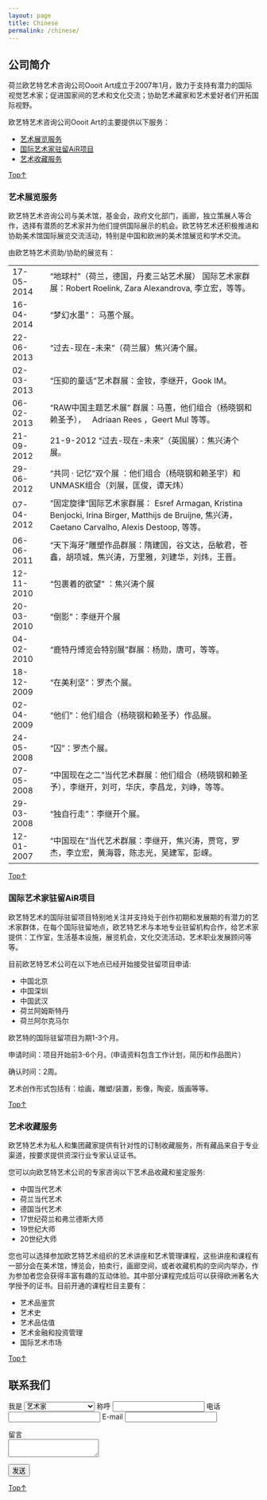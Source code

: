 ```yaml
---
layout: page
title: Chinese
permalink: /chinese/
---
```


## 公司简介

荷兰欧艺特艺术咨询公司Oooit Art成立于2007年1月，致力于支持有潜力的国际视觉艺术家；促进国家间的艺术和文化交流；协助艺术藏家和艺术爱好者们开拓国际视野。

欧艺特艺术咨询公司Oooit Art的主要提供以下服务：

* [艺术展览服务](#艺术展览服务)  
* [国际艺术家驻留AiR项目](#国际艺术家驻留AiR项目)  
* [艺术收藏服务](#艺术收藏服务)  

<div class="back-top-btn"><a href="#top">Top↑</a></div>

<a id="艺术展览服务" />

### 艺术展览服务

欧艺特艺术咨询公司与美术馆，基金会，政府文化部门，画廊，独立策展人等合作，选择有潜质的艺术家并为他们提供国际展示的机会。欧艺特艺术还积极推进和协助美术馆国际展览交流活动，特别是中国和欧洲的美术馆展览和学术交流。  

由欧艺特艺术资助/协助的展览有：

<table class="list">
  <tr>
    <td class="date">17-05-2014</td>
    <td class="title">“地球村”（荷兰，德国，丹麦三站艺术展） 国际艺术家群展：Robert Roelink, Zara Alexandrova, 李立宏，等等。</td>
  </tr>

  <tr>
    <td class="date">16-04-2014</td>
    <td class="title">“梦幻水墨”： 马蕙个展。</td>
  </tr>

  <tr>
    <td class="date">22-06-2013</td>
    <td class="title">“过去-现在-未来”（荷兰展）焦兴涛个展。</td>
  </tr>

  <tr>
    <td class="date">02-03-2013</td>
    <td class="title">“压抑的童话”艺术群展：金钕，李继开，Gook IM。</td>
  </tr>

  <tr>
    <td class="date">06-02-2013</td>
    <td class="title">“RAW中国主题艺术展” 群展：马蕙，他们组合（杨晓钢和赖圣予），   Adriaan Rees ，Geert Mul 等等。</td>
  </tr>

  <tr>
    <td class="date">21-09-2012</td>
    <td class="title">21-9-2012 “过去-现在-未来”（英国展）：焦兴涛个展。</td>
  </tr>

  <tr>
    <td class="date">29-06-2012</td>
    <td class="title">“共同 · 记忆”双个展 ：他们组合（杨晓钢和赖圣宇）和UNMASK组合（刘展，匡俊，谭天炜）</td>
  </tr>

  <tr>
    <td class="date">07-04-2012</td>
    <td class="title">“固定旋律”国际艺术家群展： Esref Armagan, Kristina Benjocki, Irina Birger, Matthijs de Bruijne, 焦兴涛，Caetano Carvalho, Alexis Destoop, 等等。</td>
  </tr>

  <tr>
    <td class="date">06-06-2011</td>
    <td class="title">“天下海牙”雕塑作品群展：隋建国，谷文达，岳敏君，苍鑫，胡项城，焦兴涛，万里雅，刘建华，刘炜，王晋。</td>
  </tr>

  <tr>
    <td class="date">12-11-2010</td>
    <td class="title">“包裹着的欲望” ：焦兴涛个展</td>
  </tr>

  <tr>
    <td class="date">20-03-2010</td>
    <td class="title">“倒影”：李继开个展</td>
  </tr>

  <tr>
    <td class="date">04-02-2010</td>
    <td class="title">“鹿特丹博览会特别展”群展：杨勋，唐可，等等。</td>
  </tr>

  <tr>
    <td class="date">18-12-2009</td>
    <td class="title">“在美利坚”：罗杰个展。</td>
  </tr>

  <tr>
    <td class="date">02-04-2009</td>
    <td class="title">“他们”：他们组合（杨晓钢和赖圣予）作品展。</td>
  </tr>

  <tr>
    <td class="date">24-05-2008</td>
    <td class="title">“囚”：罗杰个展。</td>
  </tr>

  <tr>
    <td class="date">07-05-2008</td>
    <td class="title">“中国现在之二”当代艺术群展：他们组合（杨晓钢和赖圣予），李继开，刘可，华庆，李昌龙，刘峥，等等。</td>
  </tr>

  <tr>
    <td class="date">29-03-2008</td>
    <td class="title">“独自行走”：李继开个展。</td>
  </tr>

  <tr>
    <td class="date">12-01-2007</td>
    <td class="title">“中国现在”当代艺术群展：李继开，焦兴涛，贾穹，罗杰，李立宏，黄海蓉，陈志光，吴建军，彭嵘。</td>
  </tr>

</table>

<div class="back-top-btn"><a href="#top">Top↑</a></div>

<a id="国际艺术家驻留AiR项目" />

### 国际艺术家驻留AiR项目

欧艺特艺术的国际驻留项目特别地关注并支持处于创作初期和发展期的有潜力的艺术家群体，在每个国际驻留地点，欧艺特艺术与本地专业驻留机构合作，给艺术家提供：工作室，生活基本设施，展览机会，文化交流活动，艺术职业发展顾问等等。

目前欧艺特艺术公司在以下地点已经开始接受驻留项目申请:

* 中国北京
* 中国深圳
* 中国武汉
* 荷兰阿姆斯特丹
* 荷兰阿尔克马尔

欧艺特的国际驻留项目为期1-3个月。

申请时间：项目开始前3-6个月。(申请资料包含工作计划，简历和作品图片）

确认时间：2周。

艺术创作形式包括有：绘画，雕塑/装置，影像，陶瓷，版画等等。

<div class="back-top-btn"><a href="#top">Top↑</a></div>

<a id="艺术收藏服务" />

### 艺术收藏服务

欧艺特艺术为私人和集团藏家提供有针对性的订制收藏服务，所有藏品来自于专业渠道，按要求提供资深行业专家认证证书。

您可以向欧艺特艺术公司的专家咨询以下艺术品收藏和鉴定服务:

* 中国当代艺术
* 荷兰当代艺术
* 德国当代艺术
* 17世纪荷兰和弗兰德斯大师
* 19世纪大师
* 20世纪大师

您也可以选择参加欧艺特艺术组织的艺术讲座和艺术管理课程，这些讲座和课程有一部分会在美术馆，博览会，拍卖行，画廊空间，或者收藏机构的空间内举办，作为参加者您会获得丰富有趣的互动体验。其中部分课程完成后可以获得欧洲著名大学授予的证书。目前开通的课程栏目主要有：

* 艺术品鉴赏
* 艺术史
* 艺术品估值
* 艺术金融和投资管理
* 国际艺术市场

<div class="back-top-btn"><a href="#top">Top↑</a></div>

## 联系我们

<form id="message_form" action="http://uekk0a4c394f.emj365.koding.io:3000/message" method="POST">
  <p>
    <label for="contact_im">我是</label>
    <select id="contact_im" name="message[im]">
      <option>艺术家</option>
      <option>美术馆负责人</option>
      <option>画廊负责人</option>
      <option>策展人</option>
      <option>藏家</option>
      <option>国际驻留项目负责人</option>
    </select>
    <label for="contact_name">称呼</label>
    <input id="contact_name" name="message[name]"></input>
    <label for="contact_tel">电话</label>
    <input id="contact_tel" name="message[tel]"></input>
    <label for="contact_email">E-mail</label>
    <input id="contact_email" name="message[email]"></input>
  </p>
  <p>
    <label for="contact_message">留言</label><br />
    <textarea id="contact_message" name="message[message]"></textarea>
  </p>
  <p>
    <input id="submit_btn" type="submit" value="发送">
  </p>
</form>
<script type="text/javascript">
$('input#submit_btn').click( function() {
  $.ajax({
    url: $('#message_form').attr('action'),
    type: 'post',
    data: $('form#message_form').serialize(),
    success: function(data) {
               if ( data.trim() === 'ok' ) {
                 alert('发送成功')
               } else {
                 alert('发送失败')
               }
             }
  });
  return false;
});
</script>

<div class="back-top-btn"><a href="#top">Top↑</a></div>
